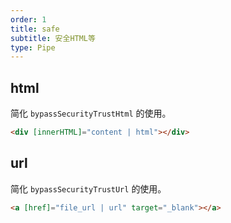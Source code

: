 ```yaml
---
order: 1
title: safe
subtitle: 安全HTML等
type: Pipe
---
```


## html

简化 `bypassSecurityTrustHtml` 的使用。

```html
<div [innerHTML]="content | html"></div>
```

## url

简化 `bypassSecurityTrustUrl` 的使用。

```html
<a [href]="file_url | url" target="_blank"></a>
```
